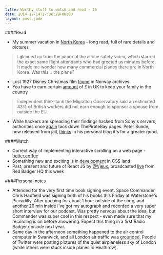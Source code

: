 ```yaml
---
title: Worthy stuff to watch and read - 16
date: 2014-12-14T17:36:28+00:00
layout: post.jade
---
```


####Read

* My summer vacation in [North Korea](https://medium.com/@ryannee/my-summer-vacation-in-north-korea-910571c48f76) - long read, full of rare details and pictures

>I glanced up from the paper at the airline safety video, which starred the exact same flight attendants who had greeted us minutes before. It made me wonder how many commercial planes there are in North Korea. Was this… the plane?

* Lost 1927 Disney Christmas film [found](http://www.theguardian.com/film/2014/dec/11/disney-empty-socks-short-film-found-norway) in Norway archives
* You have to earn certain [amount](http://www.bbc.co.uk/news/uk-england-cornwall-30439592) of £ in UK to keep your family in the country

>Independent think-tank the Migration Observatory said an estimated 43% of British workers did not earn enough to sponsor a spouse from outside the EU.

* While hackers are spreading their findings hacked from Sony's servers, authorities once [again](http://www.wired.com/2014/12/pirate-bay-raided-taken-down/) took down ThePirateBay pages. Peter Sunde, now released from jail, [thinks](http://blog.brokep.com/2014/12/09/the-pirate-bay-down-forever/) in his personal blog it's for a greater good.

####Watch

* Correct way of implementing interactive scrolling on a web page - [better.coffee](http://forbetter.coffee)
* Something new and exciting is in [development](https://vimeo.com/91393694) in CSS land
* Past, present and future of React JS by [@Vjeux](https://twitter.com/vjeux), broadcasted [live](https://www.youtube.com/watch?v=JYqnL3di0-k&feature=youtu.be&t=55m27s) from Red Badger HQ this week

####Personal notes

* Attended for the very first time book signing event. Space Commander Chris Hadfield was signing both of his books this Friday at Waterstone's Piccadilly. After queuing for about 1 hour outside of the shop, and another 20 min inside I've got my autograph and recorded a very super short interview for our podcast. Was pretty nervous about the idea, but Commander was super cool in this respect - even made sure that my recording is on before answering. Expect this thing in a first Radio Badger episode next year.
* Same day in the afternoon something happened to the air control computer in Swanwick, and all London air traffic was [grounded](http://www.bbc.co.uk/news/uk-30454240). People of Twitter were posting pictures of the quiet airplaneless sky of London (while others were stuck inside planes in Heathrow).
